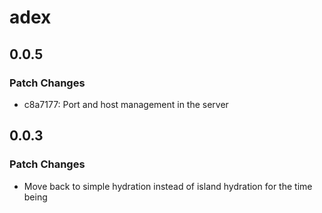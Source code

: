 # adex

## 0.0.5

### Patch Changes

- c8a7177: Port and host management in the server

## 0.0.3

### Patch Changes

- Move back to simple hydration instead of island hydration for the time being
